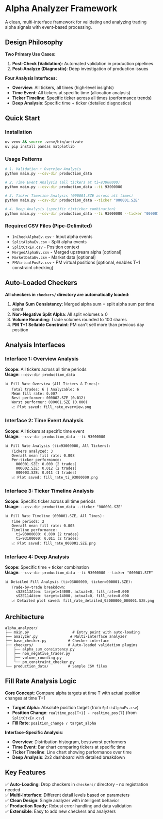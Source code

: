 # Alpha Analyzer Framework

A clean, multi-interface framework for validating and analyzing trading alpha signals with event-based processing.

## Design Philosophy

**Two Primary Use Cases:**
1. **Post-Check (Validation)**: Automated validation in production pipelines  
2. **Post-Analyze (Diagnostic)**: Deep investigation of production issues

**Four Analysis Interfaces:**
- **Overview**: All tickers, all times (high-level insights)
- **Time Event**: All tickers at specific time (allocation analysis)  
- **Ticker Timeline**: Specific ticker across all times (performance trends)
- **Deep Analysis**: Specific time + ticker (detailed diagnostics)

## Quick Start

### Installation
```bash
uv venv && source .venv/bin/activate
uv pip install pandas matplotlib
```

### Usage Patterns
```bash
# 1. Validation + Overview Analysis
python main.py --csv-dir production_data

# 2. Time Event Analysis (all tickers at ti=93000000)
python main.py --csv-dir production_data --ti 93000000

# 3. Ticker Timeline Analysis (000001.SZE across all times)  
python main.py --csv-dir production_data --ticker "000001.SZE"

# 4. Deep Analysis (specific ti+ticker combination)
python main.py --csv-dir production_data --ti 93000000 --ticker "000001.SZE"
```

### Required CSV Files (Pipe-Delimited)
- `InCheckAlphaEv.csv` - Input alpha events
- `SplitAlphaEv.csv` - Split alpha events  
- `SplitCtxEv.csv` - Position context
- `MergedAlphaEv.csv` - Merged upstream alpha [optional]
- `MarketDataEv.csv` - Market data [optional]
- `PMVirtualPosEv.csv` - PM virtual positions [optional, enables T+1 constraint checking]

## Auto-Loaded Checkers

**All checkers in `checkers/` directory are automatically loaded:**

1. **Alpha Sum Consistency**: Merged alpha sum = split alpha sum per time event
2. **Non-Negative Split Alpha**: All split volumes ≥ 0  
3. **Volume Rounding**: Trade volumes rounded to 100 shares
4. **PM T+1 Sellable Constraint**: PM can't sell more than previous day position

## Analysis Interfaces

### Interface 1: Overview Analysis
**Scope**: All tickers across all time periods  
**Usage**: `--csv-dir production_data`
```
📊 Fill Rate Overview (All Tickers & Times):
   Total trades: 6 | Analyzable: 6
   Mean fill rate: 0.007
   Best performer: 000002.SZE (0.012)
   Worst performer: 000001.SZE (0.000)
   📈 Plot saved: fill_rate_overview.png
```

### Interface 2: Time Event Analysis  
**Scope**: All tickers at specific time event  
**Usage**: `--csv-dir production_data --ti 93000000`
```
📊 Fill Rate Analysis (ti=93000000, All Tickers):
   Tickers analyzed: 3
   Overall mean fill rate: 0.008
   Per-ticker performance:
     000001.SZE: 0.000 (2 trades)
     000002.SZE: 0.012 (2 trades)
     000003.SZE: 0.011 (1 trades)
   📈 Plot saved: fill_rate_ti_93000000.png
```

### Interface 3: Ticker Timeline Analysis
**Scope**: Specific ticker across all time periods  
**Usage**: `--csv-dir production_data --ticker "000001.SZE"`
```
📊 Fill Rate Timeline (000001.SZE, All Times):
   Time periods: 2
   Overall mean fill rate: 0.005
   Timeline performance:
     ti=93000000: 0.000 (2 trades)
     ti=93100000: 0.011 (2 trades)
   📈 Plot saved: fill_rate_000001.SZE.png
```

### Interface 4: Deep Analysis
**Scope**: Specific time + ticker combination  
**Usage**: `--csv-dir production_data --ti 93000000 --ticker "000001.SZE"`
```
📊 Detailed Fill Analysis (ti=93000000, ticker=000001.SZE):
   Trade-by-trade breakdown:
     sSZE113Atem: target=14000, actual=0, fill_rate=0.000
     sSZE114Atem: target=14000, actual=0, fill_rate=0.000
   📈 Detailed plot saved: fill_rate_detailed_93000000_000001.SZE.png
```

## Architecture

```
alpha_analyzer/
├── main.py                    # Entry point with auto-loading
├── analyzer.py               # Multi-interface analyzer
├── base_checker.py          # Checker interface
├── checkers/                # Auto-loaded validation plugins
│   ├── alpha_sum_consistency.py
│   ├── non_negative_trader.py  
│   ├── volume_rounding.py
│   └── pm_constraint_checker.py
└── production_data/         # Sample CSV files
```

## Fill Rate Analysis Logic

**Core Concept**: Compare alpha targets at time T with actual position changes at time T+1
- **Target Alpha**: Absolute position target (from `SplitAlphaEv.csv`)
- **Position Change**: `realtime_pos[T+1] - realtime_pos[T]` (from `SplitCtxEv.csv`)
- **Fill Rate**: `position_change / target_alpha`

**Interface-Specific Analysis**:
- **Overview**: Distribution histogram, best/worst performers
- **Time Event**: Bar chart comparing tickers at specific time
- **Ticker Timeline**: Line chart showing performance over time  
- **Deep Analysis**: 2x2 dashboard with detailed breakdown

## Key Features

✅ **Auto-Loading**: Drop checkers in `checkers/` directory - no registration needed  
✅ **Multi-Interface**: Different detail levels based on parameters  
✅ **Clean Design**: Single analyzer with intelligent behavior  
✅ **Production Ready**: Robust error handling and data validation  
✅ **Extensible**: Easy to add new checkers and analyzers